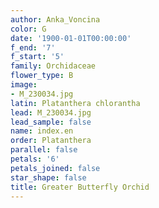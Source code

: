 ```yaml
---
author: Anka_Voncina
color: G
date: '1900-01-01T00:00:00'
f_end: '7'
f_start: '5'
family: Orchidaceae
flower_type: B
image:
- M_230034.jpg
latin: Platanthera chlorantha
lead: M_230034.jpg
lead_sample: false
name: index.en
order: Platanthera
parallel: false
petals: '6'
petals_joined: false
star_shape: false
title: Greater Butterfly Orchid
---
```

